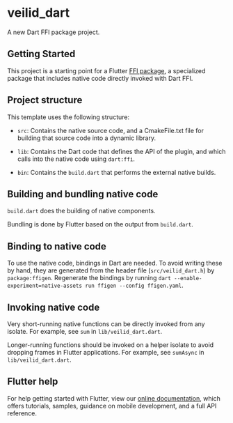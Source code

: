 # veilid_dart

A new Dart FFI package project.

## Getting Started

This project is a starting point for a Flutter
[FFI package](https://docs.flutter.dev/development/platform-integration/c-interop),
a specialized package that includes native code directly invoked with Dart FFI.

## Project structure

This template uses the following structure:

* `src`: Contains the native source code, and a CmakeFile.txt file for building
  that source code into a dynamic library.

* `lib`: Contains the Dart code that defines the API of the plugin, and which
  calls into the native code using `dart:ffi`.

* `bin`: Contains the `build.dart` that performs the external native builds.

## Building and bundling native code

`build.dart` does the building of native components.

Bundling is done by Flutter based on the output from `build.dart`.

## Binding to native code

To use the native code, bindings in Dart are needed.
To avoid writing these by hand, they are generated from the header file
(`src/veilid_dart.h`) by `package:ffigen`.
Regenerate the bindings by running `dart --enable-experiment=native-assets run ffigen --config ffigen.yaml`.

## Invoking native code

Very short-running native functions can be directly invoked from any isolate.
For example, see `sum` in `lib/veilid_dart.dart`.

Longer-running functions should be invoked on a helper isolate to avoid
dropping frames in Flutter applications.
For example, see `sumAsync` in `lib/veilid_dart.dart`.

## Flutter help

For help getting started with Flutter, view our
[online documentation](https://flutter.dev/docs), which offers tutorials,
samples, guidance on mobile development, and a full API reference.
